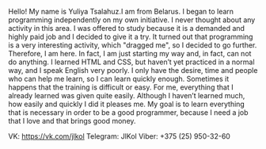 Hello!
My name is Yuliya Tsalahuz.I am from Belarus.
I began to learn programming independently on my own initiative. I never thought about any activity in this area. I was offered to study because it is a demanded and highly paid job and I decided to give it a try. It turned out that programming is a very interesting activity, which "dragged me", so I decided to go further. Therefore, I am here.
In fact, I am just starting my way and, in fact, can not do anything. I learned HTML and CSS, but haven’t yet practiced in a normal way, and I speak English very poorly. I only have the desire, time and people who can help me learn, so I can learn quickly enough. Sometimes it happens that the training is difficult or easy. For me, everything that I already learned was given quite easily. Although I haven’t learned much, how easily and quickly I did it pleases me.
My goal is to learn everything that is necessary in order to be a good programmer, because I need a job that I love and that brings good money.

VK: https://vk.com/jlkol
Telegram: JlKol
Viber: +375 (25) 950-32-60
